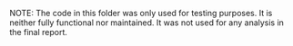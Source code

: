 NOTE:
The code in this folder was only used for testing purposes. It is neither fully functional nor maintained.
It was not used for any analysis in the final report. 